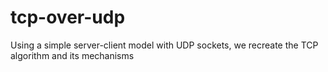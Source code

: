 # tcp-over-udp
Using a simple server-client model with UDP sockets, we recreate the TCP algorithm and its mechanisms
